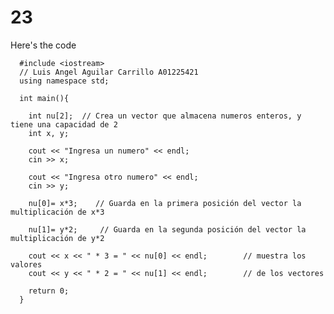 # 23
Here's the code


      #include <iostream>
      // Luis Angel Aguilar Carrillo A01225421
      using namespace std;
      
      int main(){
      
      	int nu[2];  // Crea un vector que almacena numeros enteros, y tiene una capacidad de 2 
      	int x, y;
      
      	cout << "Ingresa un numero" << endl;
      	cin >> x;
      
      	cout << "Ingresa otro numero" << endl;
      	cin >> y;
      
      	nu[0]= x*3;    // Guarda en la primera posición del vector la multiplicación de x*3
      
      	nu[1]= y*2;		// Guarda en la segunda posición del vector la multiplicación de y*2
      
      	cout << x << " * 3 = " << nu[0] << endl;		// muestra los valores
      	cout << y << " * 2 = " << nu[1] << endl;		// de los vectores
      
      	return 0;
      }
